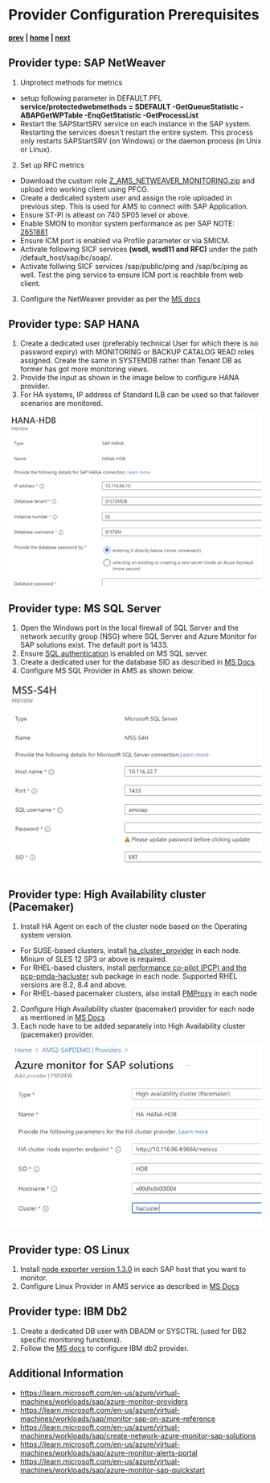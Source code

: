 # Provider Configuration Prerequisites

#### [prev](./providers.md) | [home](./introduction.md)  | [next](./introduction.md)

## Provider type: SAP NetWeaver

1. Unprotect methods for metrics

* setup following parameter in DEFAULT.PFL **service/protectedwebmethods = SDEFAULT -GetQueueStatistic -ABAPGetWPTable -EnqGetStatistic -GetProcessList**
* Restart the SAPStartSRV service on each instance in the SAP system. Restarting the services doesn't restart the entire system. This process only restarts SAPStartSRV (on Windows) or the daemon process (in Unix or Linux).

2. Set up RFC metrics

* Download the custom role [Z_AMS_NETWEAVER_MONITORING.zip](https://github.com/Azure/Azure-Monitor-for-SAP-solutions-preview/files/8710130/Z_AMS_NETWEAVER_MONITORING.zip) and upload into working client using PFCG.
* Create a dedicated system user and assign the role uploaded in previous step. This is used for AMS to connect with SAP Application.
* Ensure ST-PI is atleast on 740 SP05 level or above.
* Enable SMON to monitor system performance as per SAP NOTE: [2651881](https://userapps.support.sap.com/sap/support/knowledge/en/2651881)
* Ensure ICM port is enabled via Profile parameter or via SMICM.
* Activate following SICF services **(wsdl, wsdl11 and RFC)** under the path /default_host/sap/bc/soap/.
* Activate follwing SICF services /sap/public/ping and /sap/bc/ping as well. Test the ping service to ensure ICM port is reachble from web client.

3. Configure the NetWeaver provider as per the [MS docs](https://learn.microsoft.com/en-us/azure/virtual-machines/workloads/sap/configure-netweaver-azure-monitor-sap-solutions#add-netweaver-provider)


## Provider type: SAP HANA

1. Create a dedicated user (preferably technical User for which there is no password expiry) with MONITORING or BACKUP CATALOG READ roles assigned. Create the same in SYSTEMDB rather than Tenant DB as former has got more monitoring views.
2. Provide the input as shown in the image below to configure HANA provider.
3. For HA systems, IP address of Standard ILB can be used so that failover scenarios are monitored. 

![](/content/sap-on-azure/images/hanaprovider.png)


## Provider type: MS SQL Server

1. Open the Windows port in the local firewall of SQL Server and the network security group (NSG) where SQL Server and Azure Monitor for SAP solutions exist. The default port is 1433.
2. Ensure [SQL authentication](https://learn.microsoft.com/en-us/azure/virtual-machines/workloads/sap/configure-sql-server-azure-monitor-sap-solutions#configure-sql-server) is enabled on MS SQL server.
3. Create a dedicated user for the database SID as described in [MS Docs](https://learn.microsoft.com/en-us/azure/virtual-machines/workloads/sap/configure-sql-server-azure-monitor-sap-solutions#configure-sql-server).
4. Configure MS SQL Provider in AMS as shown below.

![](/content/sap-on-azure/images/mssprovider.png)

## Provider type: High Availability cluster (Pacemaker)

1. Install HA Agent on each of the cluster node based on the Operating system version.
* For SUSE-based clusters, install [ha_cluster_provider](https://github.com/ClusterLabs/ha_cluster_exporter#installation) in each node. Minium of SLES 12 SP3 or above is required.
* For RHEL-based clusters, install [performance co-pilot (PCP) and the pcp-pmda-hacluster](https://access.redhat.com/articles/6139852) sub package in each node. Supported RHEL versions are 8.2, 8.4 and above.
* For RHEL-based pacemaker clusters, also install [PMProxy](https://access.redhat.com/articles/6139852) in each node
2. Configure High Availability cluster (pacemaker) provider for each node as mentioned in [MS Docs](https://learn.microsoft.com/en-us/azure/virtual-machines/workloads/sap/configure-ha-cluster-azure-monitor-sap-solutions#create-provider-for-azure-monitor-for-sap-solutions)
3. Each node have to be added separately into High Availability cluster (pacemaker) provider.


![](/content/sap-on-azure/images/hacluster.png)

## Provider type: OS Linux

1. Install [node exporter version 1.3.0](https://prometheus.io/download/#node_exporter) in each SAP host that you want to monitor.
2. Configure Linux Provider in AMS service as described in [MS Docs](https://learn.microsoft.com/en-us/azure/virtual-machines/workloads/sap/configure-linux-os-azure-monitor-sap-solutions#create-linux-provider)

## Provider type: IBM Db2

1. Create a dedicated DB user with DBADM or SYSCTRL (used for DB2 specific monitoring functions).
2. Follow the [MS docs](https://learn.microsoft.com/en-us/azure/virtual-machines/workloads/sap/configure-db-2-azure-monitor-sap-solutions#create-ibm-db2-provider) to configure IBM db2 provider.

## Additional Information

* https://learn.microsoft.com/en-us/azure/virtual-machines/workloads/sap/azure-monitor-providers
* https://learn.microsoft.com/en-us/azure/virtual-machines/workloads/sap/monitor-sap-on-azure-reference
* https://learn.microsoft.com/en-us/azure/virtual-machines/workloads/sap/create-network-azure-monitor-sap-solutions
* https://learn.microsoft.com/en-us/azure/virtual-machines/workloads/sap/azure-monitor-alerts-portal
* https://learn.microsoft.com/en-us/azure/virtual-machines/workloads/sap/azure-monitor-sap-quickstart



